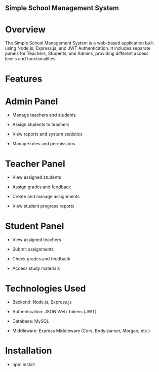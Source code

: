 ## Simple School Management System

# Overview

The Simple School Management System is a web-based application built using Node.js, Express.js, and JWT Authentication. It includes separate panels for Teachers, Students, and Admins, providing different access levels and functionalities.

# Features

# Admin Panel

- Manage teachers and students

- Assign students to teachers

- View reports and system statistics

- Manage roles and permissions

# Teacher Panel

- View assigned students

- Assign grades and feedback

- Create and manage assignments

- View student progress reports

# Student Panel

- View assigned teachers

- Submit assignments

- Check grades and feedback

- Access study materials

# Technologies Used

- Backend: Node.js, Express.js

- Authentication: JSON Web Tokens (JWT)

- Database: MySQL

- Middleware: Express Middleware (Cors, Body-parser, Morgan, etc.)

# Installation
- npm install
